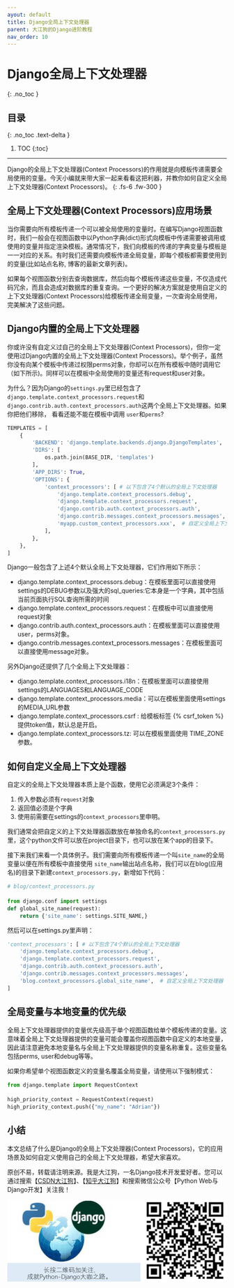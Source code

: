```yaml
---
ayout: default
title: Django全局上下文处理器
parent: 大江狗的Django进阶教程
nav_order: 10
---
```


# Django全局上下文处理器
{: .no_toc }

## 目录
{: .no_toc .text-delta }

1. TOC
{:toc}

---
Django的全局上下文处理器(Context Processors)的作用就是向模板传递需要全局使用的变量。今天小编就来带大家一起来看看这把利器，并教你如何自定义全局上下文处理器(Context Processors)。
{: .fs-6 .fw-300 }


## 全局上下文处理器(Context Processors)应用场景

当你需要向所有模板传递一个可以被全局使用的变量时。在编写Django视图函数时，我们一般会在视图函数中以Python字典(dict)形式向模板中传递需要被调用或使用的变量并指定渲染模板。通常情况下，我们向模板的传递的字典变量与模板是一一对应的关系。有时我们还需要向模板传递全局变量，即每个模板都需要使用到的变量(比如站点名称, 博客的最新文章列表)。

如果每个视图函数分别去查询数据库，然后向每个模板传递这些变量，不仅造成代码冗余，而且会造成对数据库的重复查询。一个更好的解决方案就是使用自定义的上下文处理器(Context Processors)给模板传递全局变量，一次查询全局使用，完美解决了这些问题。

## Django内置的全局上下文处理器

你或许没有自定义过自己的全局上下文处理器(Context Processors)，但你一定使用过Django内置的全局上下文处理器(Context Processors)。举个例子，虽然你没有向某个模板中传递过权限perms对象，你却可以在所有模板中随时调用它（如下所示)。同样可以在模板中全局使用的变量还有request和user对象。

为什么？因为Django的`settings.py`里已经包含了`django.template.context_processors.request`和`django.contrib.auth.context_processors.auth`这两个全局上下文处理器。如果你把他们移除， 看看还能不能在模板中调用 `user`和`perms`?

```python
TEMPLATES = [
    {
        'BACKEND': 'django.template.backends.django.DjangoTemplates',
        'DIRS': [
            os.path.join(BASE_DIR, 'templates')
        ],
        'APP_DIRS': True,
        'OPTIONS': {
            'context_processors': [ # 以下包含了4个默认的全局上下文处理器
                'django.template.context_processors.debug',
                'django.template.context_processors.request',
                'django.contrib.auth.context_processors.auth',
                'django.contrib.messages.context_processors.messages',
                'myapp.custom_context_processors.xxx',  # 自定义全局上下文处理器
            ],
        },
    },
]
```
Django一般包含了上述4个默认全局上下文处理器，它们作用如下所示：

- django.template.context_processors.debug：在模板里面可以直接使用settings的DEBUG参数以及强大的sql_queries:它本身是一个字典，其中包括当前页面执行SQL查询所需的时间
- django.template.context_processors.request：在模板中可以直接使用request对象
- django.contrib.auth.context_processors.auth：在模板里面可以直接使用user，perms对象。
- django.contrib.messages.context_processors.messages：在模板里面可以直接使用message对象。

另外Django还提供了几个全局上下文处理器：
- django.template.context_processors.i18n：在模板里面可以直接使用settings的LANGUAGES和LANGUAGE_CODE
- django.template.context_processors.media：可以在模板里面使用settings的MEDIA_URL参数
- django.template.context_processors.csrf : 给模板标签 {% csrf_token %}提供token值，默认总是开启。
- django.template.context_processors.tz: 可以在模板里面使用 TIME_ZONE参数。

## 如何自定义全局上下文处理器
自定义的全局上下文处理器本质上是个函数，使用它必须满足3个条件：
1. 传入参数必须有`request`对象 
2. 返回值必须是个字典 
3. 使用前需要在settings的`context_processors`里申明。

我们通常会把自定义的上下文处理器函数放在单独命名的`context_processors.py`里，这个python文件可以放在project目录下，也可以放在某个app的目录下。

接下来我们来看一个具体例子。我们需要向所有模板传递一个叫`site_name`的全局变量以便在所有模板中直接使用 `site_name`输出站点名称，我们可以在blog(应用名)的目录下新建`context_processors.py`，新增如下代码：

```python
# blog/context_processors.py

from django.conf import settings
def global_site_name(request):
    return {'site_name': settings.SITE_NAME,}
```
然后可以在settings.py里声明：
```python
'context_processors': [ # 以下包含了4个默认的全局上下文处理器
    'django.template.context_processors.debug',
    'django.template.context_processors.request',
    'django.contrib.auth.context_processors.auth',
    'django.contrib.messages.context_processors.messages',
    'blog.context_processors.global_site_name',  # 自定义全局上下文处理器
]
```
## 全局变量与本地变量的优先级

全局上下文处理器提供的变量优先级高于单个视图函数给单个模板传递的变量。这意味着全局上下文处理器提供的变量可能会覆盖你视图函数中自定义的本地变量，因此请注意避免本地变量名与全局上下文处理器提供的变量名称重复。这些变量名包括perms, user和debug等等。

如果你希望单个视图函数定义的变量名覆盖全局变量，请使用以下强制模式：

```python
from django.template import RequestContext

high_priority_context = RequestContext(request)
high_priority_context.push({"my_name": "Adrian"})
```

## 小结
本文总结了什么是Django的全局上下文处理器(Context Processors)，它的应用场景及如何自定义使用自己的全局上下文处理器，希望大家喜欢。


原创不易，转载请注明来源。我是大江狗，一名Django技术开发爱好者。您可以通过搜索【<a href="https://blog.csdn.net/weixin_42134789">CSDN大江狗</a>】、【<a href="https://www.zhihu.com/people/shi-yun-bo-53">知乎大江狗</a>】和搜索微信公众号【Python Web与Django开发】关注我！

![Python Web与Django开发](../../assets/images/django.png)